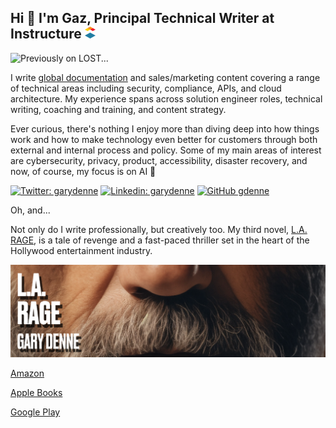 <H2>Hi 👋 I'm Gaz, Principal Technical Writer at Instructure <img src="https://github.com/gdenne/gdenne/blob/main/content/inst_bug.png" alt="Instructure Logo"> </H2> 

<img src="https://github.com/gdenne/gdenne/blob/main/content/the_island.png" alt="Previously on LOST...">
<p>I write <a href="https://inst.bid">global documentation</a> and sales/marketing content covering a range of technical areas including security, compliance, APIs, and cloud architecture. My experience spans across solution engineer roles, technical writing, coaching and training, and content strategy. </p>

<p>Ever curious, there's nothing I enjoy more than diving deep into how things work and how to make technology even better for customers through both external and internal process and policy. Some of my main areas of interest are cybersecurity, privacy, product, accessibility, disaster recovery, and now, of course, my focus is on AI 👀 </p>
<p>

[![Twitter: garydenne](https://img.shields.io/twitter/follow/garydenne?style=social)](https://twitter.com/garydenne)
[![Linkedin: garydenne](https://img.shields.io/badge/-garydenne-blue?style=flat-square&logo=Linkedin&logoColor=white&link=https://www.linkedin.com/in/garydenne/)](https://www.linkedin.com/in/garydenne/)
[![GitHub gdenne](https://img.shields.io/github/followers/gdenne?label=follow&style=social)](https://github.com/gdenne)
</p>

<p>Oh, and...</p>
<p>Not only do I write professionally, but creatively too. My third novel, <a href="https://www.amazon.com/L-RAGE-Gary-Denne-ebook/dp/B0CSXXN9PY?ref_=ast_author_mpb">L.A. RAGE</a>, is a tale of revenge and a fast-paced thriller set in the heart of the Hollywood entertainment industry.</p>
<img src="https://github.com/gdenne/gdenne/blob/main/content/la_rage_banner.png" alt="L.A. RAGE, a tale of revenge and a fast-paced thriller set in the heart of the Hollywood entertainment industry.">
<p><a href="https://www.amazon.com/L-RAGE-Gary-Denne-ebook/dp/B0CSXXN9PY?ref_=ast_author_mpb">Amazon</a>
<p><a href="http://books.apple.com/us/book/id6476431291)">Apple Books</a>
<p><a href="https://play.google.com/store/books/details?id=YtftEAAAQBAJ)">Google Play</a>
</p>
